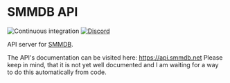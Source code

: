 # SMMDB API

![Continuous integration](https://img.shields.io/travis/Tarnadas/smmdb-api?label=Travis%20CI&logo=travis)
[![Discord](https://img.shields.io/discord/168893527357521920?label=Discord&logo=discord&color=7289da)](https://discord.gg/SPZsgSe)

API server for [SMMDB](https://smmdb.net).

The API's documentation can be visited here: https://api.smmdb.net
Please keep in mind, that it is not yet well documented and I am waiting for a way to do this automatically from code.
